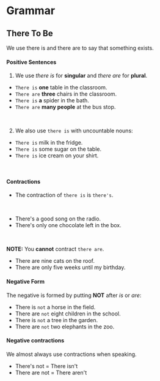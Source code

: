 # Grammar

## There To Be

We use there is and there are to say that something exists.

#### Positive Sentences

1. We use *there is* for **singular** and *there are* for **plural**.

  * `There is` **one** table in the classroom.
  * `There are` **three** chairs in the classroom.
  * `There is` **a** spider in the bath.
  * `There are` **many people** at the bus stop.

<br/>

2. We also use `there is` with uncountable nouns:

  * `There is` milk in the fridge.
  * `There is` some sugar on the table.
  * `There is` ice cream on your shirt.
<br/>

#### Contractions

* The contraction of `there is` is `there's`.
<br/>

  * There's a good song on the radio.
  * There's only one chocolate left in the box.
<br/>

**NOTE:** You **cannot** contract `there are`.

  * There are nine cats on the roof.
  * There are only five weeks until my birthday.

#### Negative Form
The negative is formed by putting **NOT** after *is* or *are*:

* There is `not` a horse in the field.
* There are `not` eight children in the school.
* There is `not` a tree in the garden.
* There are `not` two elephants in the zoo.

#### Negative contractions

We almost always use contractions when speaking.

* There's not = There isn't
* There are not = There aren't